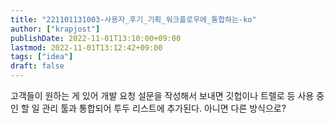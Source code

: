 ```yaml
---
title: "221101131003-사용자_후기_기획_워크플로우에_통합하는-ko"
author: ["krapjost"]
publishDate: 2022-11-01T13:10:00+09:00
lastmod: 2022-11-01T13:12:42+09:00
tags: ["idea"]
draft: false
---
```


고객들이 원하는 게 있어 개발 요청 설문을 작성해서 보내면 깃헙이나 트렐로 등 사용 중인 할 일 관리 툴과 통합되어 투두 리스트에 추가된다.
아니면 다른 방식으로?
